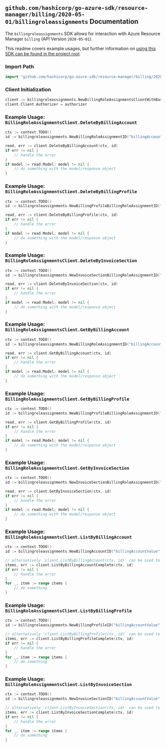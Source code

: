 
## `github.com/hashicorp/go-azure-sdk/resource-manager/billing/2020-05-01/billingroleassignments` Documentation

The `billingroleassignments` SDK allows for interaction with Azure Resource Manager `billing` (API Version `2020-05-01`).

This readme covers example usages, but further information on [using this SDK can be found in the project root](https://github.com/hashicorp/go-azure-sdk/tree/main/docs).

### Import Path

```go
import "github.com/hashicorp/go-azure-sdk/resource-manager/billing/2020-05-01/billingroleassignments"
```


### Client Initialization

```go
client := billingroleassignments.NewBillingRoleAssignmentsClientWithBaseURI("https://management.azure.com")
client.Client.Authorizer = authorizer
```


### Example Usage: `BillingRoleAssignmentsClient.DeleteByBillingAccount`

```go
ctx := context.TODO()
id := billingroleassignments.NewBillingRoleAssignmentID("billingAccountValue", "billingRoleAssignmentValue")

read, err := client.DeleteByBillingAccount(ctx, id)
if err != nil {
	// handle the error
}
if model := read.Model; model != nil {
	// do something with the model/response object
}
```


### Example Usage: `BillingRoleAssignmentsClient.DeleteByBillingProfile`

```go
ctx := context.TODO()
id := billingroleassignments.NewBillingProfileBillingRoleAssignmentID("billingAccountValue", "billingProfileValue", "billingRoleAssignmentValue")

read, err := client.DeleteByBillingProfile(ctx, id)
if err != nil {
	// handle the error
}
if model := read.Model; model != nil {
	// do something with the model/response object
}
```


### Example Usage: `BillingRoleAssignmentsClient.DeleteByInvoiceSection`

```go
ctx := context.TODO()
id := billingroleassignments.NewInvoiceSectionBillingRoleAssignmentID("billingAccountValue", "billingProfileValue", "invoiceSectionValue", "billingRoleAssignmentValue")

read, err := client.DeleteByInvoiceSection(ctx, id)
if err != nil {
	// handle the error
}
if model := read.Model; model != nil {
	// do something with the model/response object
}
```


### Example Usage: `BillingRoleAssignmentsClient.GetByBillingAccount`

```go
ctx := context.TODO()
id := billingroleassignments.NewBillingRoleAssignmentID("billingAccountValue", "billingRoleAssignmentValue")

read, err := client.GetByBillingAccount(ctx, id)
if err != nil {
	// handle the error
}
if model := read.Model; model != nil {
	// do something with the model/response object
}
```


### Example Usage: `BillingRoleAssignmentsClient.GetByBillingProfile`

```go
ctx := context.TODO()
id := billingroleassignments.NewBillingProfileBillingRoleAssignmentID("billingAccountValue", "billingProfileValue", "billingRoleAssignmentValue")

read, err := client.GetByBillingProfile(ctx, id)
if err != nil {
	// handle the error
}
if model := read.Model; model != nil {
	// do something with the model/response object
}
```


### Example Usage: `BillingRoleAssignmentsClient.GetByInvoiceSection`

```go
ctx := context.TODO()
id := billingroleassignments.NewInvoiceSectionBillingRoleAssignmentID("billingAccountValue", "billingProfileValue", "invoiceSectionValue", "billingRoleAssignmentValue")

read, err := client.GetByInvoiceSection(ctx, id)
if err != nil {
	// handle the error
}
if model := read.Model; model != nil {
	// do something with the model/response object
}
```


### Example Usage: `BillingRoleAssignmentsClient.ListByBillingAccount`

```go
ctx := context.TODO()
id := billingroleassignments.NewBillingAccountID("billingAccountValue")

// alternatively `client.ListByBillingAccount(ctx, id)` can be used to do batched pagination
items, err := client.ListByBillingAccountComplete(ctx, id)
if err != nil {
	// handle the error
}
for _, item := range items {
	// do something
}
```


### Example Usage: `BillingRoleAssignmentsClient.ListByBillingProfile`

```go
ctx := context.TODO()
id := billingroleassignments.NewBillingProfileID("billingAccountValue", "billingProfileValue")

// alternatively `client.ListByBillingProfile(ctx, id)` can be used to do batched pagination
items, err := client.ListByBillingProfileComplete(ctx, id)
if err != nil {
	// handle the error
}
for _, item := range items {
	// do something
}
```


### Example Usage: `BillingRoleAssignmentsClient.ListByInvoiceSection`

```go
ctx := context.TODO()
id := billingroleassignments.NewInvoiceSectionID("billingAccountValue", "billingProfileValue", "invoiceSectionValue")

// alternatively `client.ListByInvoiceSection(ctx, id)` can be used to do batched pagination
items, err := client.ListByInvoiceSectionComplete(ctx, id)
if err != nil {
	// handle the error
}
for _, item := range items {
	// do something
}
```
